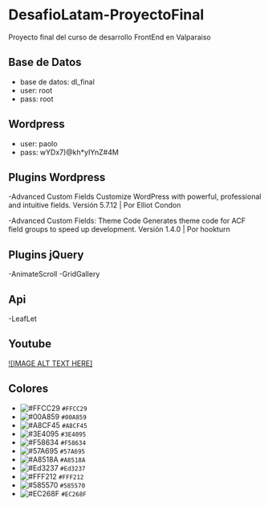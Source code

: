 # DesafioLatam-ProyectoFinal
Proyecto final del curso de desarrollo FrontEnd en Valparaiso

## Base de Datos

- base de datos: dl_final
- user: root
- pass: root

## Wordpress

- user: paolo
- pass: wYDx7)@kh*yIYnZ#4M

## Plugins Wordpress

-Advanced Custom Fields
Customize WordPress with powerful, professional and intuitive fields.
Versión 5.7.12 | Por Elliot Condon

-Advanced Custom Fields: Theme Code
Generates theme code for ACF field groups to speed up development.
Versión 1.4.0 | Por hookturn

## Plugins jQuery

-AnimateScroll 
-GridGallery 

## Api

-LeafLet

## Youtube

[![IMAGE ALT TEXT HERE]](https://youtu.be/8PDcuOjJO-g)

## Colores

- ![#FFCC29](https://placehold.it/15/FFCC29/000000?text=+) `#FFCC29`
- ![#00A859](https://placehold.it/15/00A859/000000?text=+) `#00A859`
- ![#A8CF45](https://placehold.it/15/A8CF45/000000?text=+) `#A8CF45`
- ![#3E4095](https://placehold.it/15/3E4095/000000?text=+) `#3E4095`
- ![#F58634](https://placehold.it/15/F58634/000000?text=+) `#F58634`
- ![#57A695](https://placehold.it/15/57A695/000000?text=+) `#57A695`
- ![#A8518A](https://placehold.it/15/A8518A/000000?text=+) `#A8518A`
- ![#Ed3237](https://placehold.it/15/Ed3237/000000?text=+) `#Ed3237`
- ![#FFF212](https://placehold.it/15/FFF212/000000?text=+) `#FFF212`
- ![#585570](https://placehold.it/15/585570/000000?text=+) `#585570` 
- ![#EC268F](https://placehold.it/15/EC268F/000000?text=+) `#EC268F`